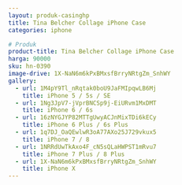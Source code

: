 ```yaml
---
layout: produk-casinghp
title: Tina Belcher Collage iPhone Case
categories: iphone

# Produk
product-title: Tina Belcher Collage iPhone Case
harga: 90000
sku: hn-0390
image-drive: 1X-NaN6m6kPxBMxsfBrryNRtgZm_SnhWY
gallery:
  - url: 1M4pY9Tl_nRqtak0boU9JaFMIpqwLB6Mj
    title: iPhone 5 / 5s / SE
  - url: 1Ng3JpV7-jVprBNCSp9j-EiURvm1MxDMT
    title: iPhone 6 / 6s
  - url: 16zNYGJYP82MTTgUwyACJnMixTDi6kECy
    title: iPhone 6 Plus / 6s Plus
  - url: 1q7DJ_OaQEwlwR3oA77AXo25J729vkux5
    title: iPhone 7 / 8
  - url: 1NRRdUwTkAxo4F_cN5sQLaHWPST1mRvu7
    title: iPhone 7 Plus / 8 Plus
  - url: 1X-NaN6m6kPxBMxsfBrryNRtgZm_SnhWY
    title: iPhone X
---
```

